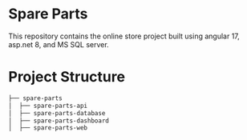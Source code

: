# Spare Parts
This repository contains the online store project built using angular 17, asp.net 8, and MS SQL server.

# Project Structure
```bash
├── spare-parts
│  ├── spare-parts-api
│  ├── spare-parts-database
│  ├── spare-parts-dashboard
│  ├── spare-parts-web
```
